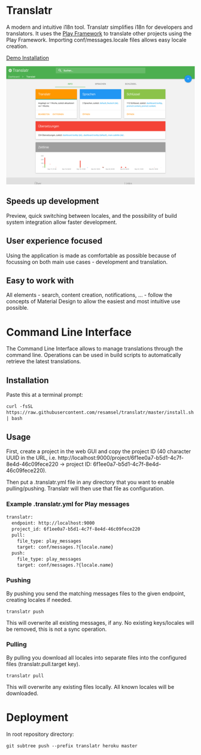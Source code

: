 # Translatr

A modern and intuitive i18n tool. Translatr simplifies i18n for developers and translators. It uses the [Play Framework](http://www.playframework.com) to translate other projects using the Play Framework. Importing conf/messages.locale files allows easy locale creation.

[Demo Installation](http://translatr.resamsel.com/)

![Project Overview Example](docs/images/project.png "Project Overview Example")

## Speeds up development

Preview, quick switching between locales, and the possibility of build system integration allow faster development.

## User experience focused

Using the application is made as comfortable as possible because of focussing on both main use cases - development and translation.

## Easy to work with

All elements - search, content creation, notifications, ... - follow the concepts of Material Design to allow the easiest and most intuitive use possible.

# Command Line Interface

The Command Line Interface allows to manage translations through the command line. Operations can be used in build scripts to automatically retrieve the latest translations.

## Installation

Paste this at a terminal prompt:

```
curl -fsSL https://raw.githubusercontent.com/resamsel/translatr/master/install.sh | bash
```

## Usage

First, create a project in the web GUI and copy the project ID (40 character UUID in the URL, i.e. http://localhost:9000/project/6f1ee0a7-b5d1-4c7f-8e4d-46c09fece220 -> project ID: 6f1ee0a7-b5d1-4c7f-8e4d-46c09fece220).

Then put a .translatr.yml file in any directory that you want to enable pulling/pushing. Translatr will then use that file as configuration.

### Example .translatr.yml for Play messages

```
translatr:
  endpoint: http://localhost:9000
  project_id: 6f1ee0a7-b5d1-4c7f-8e4d-46c09fece220
  pull:
    file_type: play_messages
    target: conf/messages.?{locale.name}
  push:
    file_type: play_messages
    target: conf/messages.?{locale.name}
```

### Pushing

By pushing you send the matching messages files to the given endpoint, creating locales if needed.

```
translatr push
```

This will overwrite all existing messages, if any. No existing keys/locales will be removed, this is not a sync operation.

### Pulling

By pulling you download all locales into separate files into the configured files (translatr.pull.target key).

```
translatr pull
```

This will overwrite any existing files locally. All known locales will be downloaded.

# Deployment

In root repository directory:

```
git subtree push --prefix translatr heroku master
```